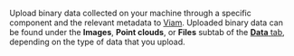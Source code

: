 Upload binary data collected on your machine through a specific component and the relevant metadata to [Viam](https://app.viam.com).
Uploaded binary data can be found under the **Images**, **Point clouds**, or **Files** subtab of the [**Data** tab](https://app.viam.com/data), depending on the type of data that you upload.
